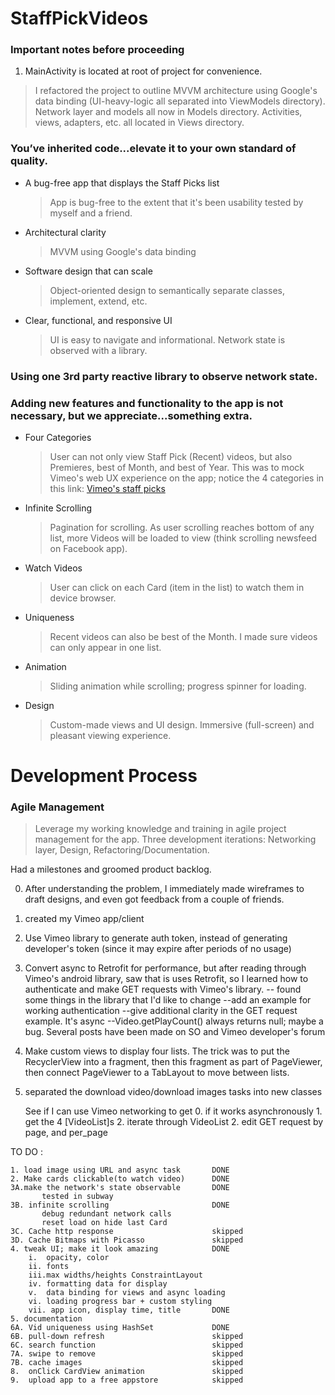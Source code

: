 # StaffPickVideos

### Important notes before proceeding
1. MainActivity is located at root of project for convenience.
> I refactored the project to outline MVVM architecture using Google's data binding (UI-heavy-logic all separated into ViewModels directory).
	Network layer and models all now in Models directory. Activities, views, adapters, etc. all located in Views directory. 




### You’ve inherited code...elevate it to your own standard of quality.

* A bug-free app that displays the Staff Picks list
	 > App is bug-free to the extent that it's been usability tested by myself and a friend.
* Architectural clarity
	 > MVVM using Google's data binding
* Software design that can scale
   > Object-oriented design to semantically separate classes, implement, extend, etc.
* Clear, functional, and responsive UI
	 > UI is easy to navigate and informational. Network state is observed with a library. 

### Using **one** 3rd party reactive library to observe network state. 

### Adding new features and functionality to the app is not necessary, but we appreciate...something extra. 
* Four Categories
  > User can not only view Staff Pick (Recent) videos, but also Premieres, best of Month, and best of Year.
	This was to mock Vimeo's web UX experience on the app; notice the 4 categories in this link:
  [Vimeo's staff picks](https://vimeo.com/channels/staffpicks)
     
* Infinite Scrolling
  > Pagination for scrolling. As user scrolling reaches bottom of any list, more Videos will be 
  loaded to view (think scrolling newsfeed on Facebook app).
  
* Watch Videos
  > User can click on each Card (item in the list) to watch them in device browser.

* Uniqueness
  > Recent videos can also be best of the Month. I made sure videos can only appear in one list.

* Animation
  > Sliding animation while scrolling; progress spinner for loading.

* Design
  > Custom-made views and UI design. Immersive (full-screen) and pleasant viewing experience.
	
# Development Process
### Agile Management
  > Leverage my working knowledge and training in agile project management for the app.
  Three development iterations: Networking layer, Design, Refactoring/Documentation.
  
  Had a milestones and groomed product backlog.
  

0. After understanding the problem, I immediately made wireframes to draft designs, 
   and even got feedback from a couple of friends. 
1. created my Vimeo app/client
2. Use Vimeo library to generate auth token, instead of generating developer's token (since it may expire after periods of no usage)
3. Convert async to Retrofit for performance, but after reading through Vimeo's android library, 
	saw that is uses Retrofit, so I learned how to authenticate and make GET requests with Vimeo's library.
		-- found some things in the library that I'd like to change
				--add an example for working authentication
				--give additional clarity in the GET request example. It's async
				--Video.getPlayCount() always returns null; maybe a bug. Several posts have been made on 
				SO and Vimeo developer's forum
				
4.  Make custom views to display four lists. The trick was to put the RecyclerView into a fragment, then
	this fragment as part of PageViewer, then connect PageViewer to a TabLayout to move between lists.
				

5. separated the download video/download images tasks into new classes 
	
	

	See if I can use Vimeo networking to get 
		0. if it works asynchronously 
		1. get the 4 [VideoList]s
		2. iterate through VideoList
		2. edit GET request by page, and per_page
		
TO DO : 
												
	1. load image using URL and async task       DONE
	2. Make cards clickable(to watch video)      DONE             
	3A.make the network's state observable       DONE
		   tested in subway
	3B. infinite scrolling 						 DONE
		   debug redundant network calls
		   reset load on hide last Card
	3C. Cache http response                      skipped
	3D. Cache Bitmaps with Picasso               skipped
	4. tweak UI; make it look amazing            DONE
		i.  opacity, color						 
		ii. fonts
		iii.max widths/heights ConstraintLayout
		iv. formatting data for display
		v.  data binding for views and async loading
		vi. loading progress bar + custom styling
		vii. app icon, display time, title		 DONE
	5. documentation
	6A. Vid uniqueness using HashSet             DONE 
	6B. pull-down refresh                        skipped
	6C. search function                          skipped
	7A. swipe to remove                          skipped
	7B. cache images						     skipped
	8.  onClick CardView animation				 skipped
	9.  upload app to a free appstore            skipped
	





